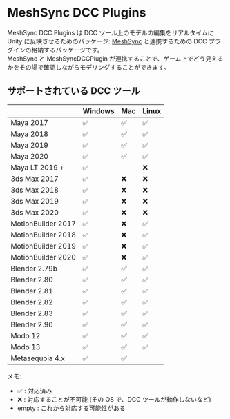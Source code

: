 # MeshSync DCC Plugins

MeshSync DCC Plugins は DCC ツール上のモデルの編集をリアルタイムに Unity に反映させるためのパッケージ: 
[MeshSync](https://docs.unity3d.com/Packages/com.unity.meshsync@latest) と連携するための DCC プラグインの格納するパッケージです。  
MeshSync と MeshSyncDCCPlugin が連携することで、ゲーム上でどう見えるかをその場で確認しながらモデリングすることができます。

## サポートされている DCC ツール

|                     | Windows            | Mac                | Linux              | 
| --------------------| ------------------ | ------------------ |------------------- | 
| Maya 2017           | :white_check_mark: | :white_check_mark: | :white_check_mark: | 
| Maya 2018           | :white_check_mark: | :white_check_mark: | :white_check_mark: | 
| Maya 2019           | :white_check_mark: | :white_check_mark: | :white_check_mark: | 
| Maya 2020           | :white_check_mark: | :white_check_mark: | :white_check_mark: | 
| Maya LT 2019 +      | :white_check_mark: |                    | :x:                | 
| 3ds Max 2017        | :white_check_mark: | :x:                | :x:                | 
| 3ds Max 2018        | :white_check_mark: | :x:                | :x:                | 
| 3ds Max 2019        | :white_check_mark: | :x:                | :x:                | 
| 3ds Max 2020        | :white_check_mark: | :x:                | :x:                | 
| MotionBuilder 2017  | :white_check_mark: | :x:                | :white_check_mark: | 
| MotionBuilder 2018  | :white_check_mark: | :x:                | :white_check_mark: | 
| MotionBuilder 2019  | :white_check_mark: | :x:                | :white_check_mark: | 
| MotionBuilder 2020  | :white_check_mark: | :x:                | :white_check_mark: | 
| Blender 2.79b       | :white_check_mark: | :white_check_mark: | :white_check_mark: | 
| Blender 2.80        | :white_check_mark: | :white_check_mark: | :white_check_mark: | 
| Blender 2.81        | :white_check_mark: | :white_check_mark: | :white_check_mark: | 
| Blender 2.82        | :white_check_mark: | :white_check_mark: | :white_check_mark: | 
| Blender 2.83        | :white_check_mark: | :white_check_mark: | :white_check_mark: | 
| Blender 2.90        | :white_check_mark: | :white_check_mark: | :white_check_mark: | 
| Modo 12             | :white_check_mark: | :white_check_mark: | :white_check_mark: | 
| Modo 13             | :white_check_mark: | :white_check_mark: | :white_check_mark: | 
| Metasequoia 4.x     | :white_check_mark: | :white_check_mark: |                    | 

メモ:
* :white_check_mark: : 対応済み
* :x: : 対応することが不可能 (その OS で、DCC ツールが動作しないなど)
* empty : これから対応する可能性がある
